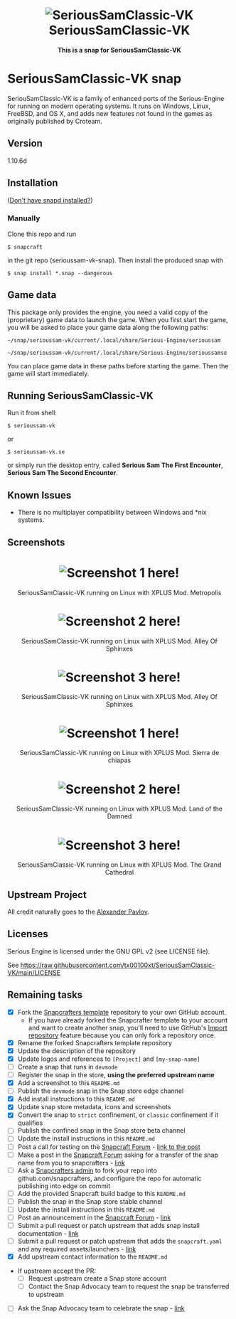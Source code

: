 <!--
[![serioussamc-vk](https://snapcraft.io//serioussam-vk/badge.svg)](https://snapcraft.io/serioussam-vk)
[![Snap Status](https://build.snapcraft.io/badge/tx00100xt/serioussam-vk-snap.svg)](https://build.snapcraft.io/user/tx00100xt/serioussam-vk-snap)
-->
<h1 align="center">
  <img src="https://raw.githubusercontent.com/tx00100xt/SeriousSamClassic-VK/main/SamTFE/serioussam.png" alt="SeriousSamClassic-VK">
  <br />
  SeriousSamClassic-VK
</h1>

<p align="center"><b>This is a snap for SeriousSamClassic-VK</b>

<!-- Uncomment and modify this when you are provided a build status badge
<p align="center">
<a href="https://build.snapcraft.io/user/snapcrafters/fork-and-rename-me"><img src="https://build.snapcraft.io/badge/snapcrafters/fork-and-rename-me.svg" alt="Snap Status"></a>
</p>
-->

<!-- Uncomment and modify this when you have a screenshot
![my-snap-name](screenshot.png?raw=true "my-snap-name")
-->

# SeriousSamClassic-VK snap
<!--
[![Get it from the Snap Store](https://snapcraft.io/static/images/badges/en/snap-store-white.svg)](https://snapcraft.io/serioussam-vk)
-->
   
  SeriouSamClassic-VK is a family of enhanced ports of the Serious-Engine for running on modern operating systems.
  It runs on Windows, Linux, FreeBSD, and OS X, and adds new features not found in the games as originally
  published by Croteam.

## Version
1.10.6d

## Installation
([Don't have snapd installed?](https://snapcraft.io/docs/core/install))
<!-- 
### From the store
This snap is now in the store, simply run

    $ snap install serioussam-vk
-->	
### Manually
Clone this repo and run

    $ snapcraft

in the git repo (serioussam-vk-snap). Then install the produced snap with

    $ snap install *.snap --dangerous

## Game data

  This package only provides the engine, you need a valid copy of the (proprietary) game data to launch the game.
  When you first start the game, you will be asked to place your game data along the following paths:

    ~/snap/serioussam-vk/current/.local/share/Serious-Engine/serioussam

    ~/snap/serioussam-vk/current/.local/share/Serious-Engine/serioussamse

  You can place game data in these paths before starting the game. Then the game will start immediately.

## Running SeriousSamClassic-VK
Run it from shell:

    $ serioussam-vk

or

    $ serioussam-vk.se

or simply run the desktop entry, called **Serious Sam The First Encounter**, **Serious Sam The Second Encounter**.

## Known Issues

* There is no multiplayer compatibility between Windows and *nix systems.

## Screenshots
<h1 align="center">
  <img src="screenshot1.png" alt="Screenshot 1 here!">
  <br/>
</h1>
<p align="center">SeriousSamClassic-VK running on Linux with XPLUS Mod. Metropolis</p>

<h1 align="center">
  <img src="screenshot2.png" alt="Screenshot 2 here!">
  <br/>
</h1>
<p align="center">SeriousSamClassic-VK running on Linux with XPLUS Mod. Alley Of Sphinxes</p>

<h1 align="center">
  <img src="screenshot3.png" alt="Screenshot 3 here!">
  <br/>
</h1>
<p align="center">SeriousSamClassic-VK running on Linux with XPLUS Mod. Alley Of Sphinxes</p>

<h1 align="center">
  <img src="screenshot4.png" alt="Screenshot 1 here!">
  <br/>
</h1>
<p align="center">SeriousSamClassic-VK running on Linux with XPLUS Mod. Sierra de chiapas</p>

<h1 align="center">
  <img src="screenshot5.png" alt="Screenshot 2 here!">
  <br/>
</h1>
<p align="center">SeriousSamClassic-VK running on Linux with XPLUS Mod. Land of the Damned</p>

<h1 align="center">
  <img src="screenshot6.png" alt="Screenshot 3 here!">
  <br/>
</h1>
<p align="center">SeriousSamClassic-VK running on Linux with XPLUS Mod. The Grand Cathedral</p>

## Upstream Project
<p>All credit naturally goes to the <a href="https://github.com/tx00100xt/SeriousSamClassic-VK/">Alexander Pavlov</a>.</p>

## Licenses
Serious Engine is licensed under the GNU GPL v2 (see LICENSE file).

See https://raw.githubusercontent.com/tx00100xt/SeriousSamClassic-VK/main/LICENSE

## Remaining tasks

  - [x] Fork the [Snapcrafters template](https://github.com/snapcrafters/fork-and-rename-me) repository to your own GitHub account.
    - If you have already forked the Snapcrafter template to your account and want to create another snap, you'll need to use GitHub's [Import repository](https://github.com/new/import) feature because you can only fork a repository once.
  - [x] Rename the forked Snapcrafters template repository
  - [x] Update the description of the repository
  - [x] Update logos and references to `[Project]` and `[my-snap-name]`
  - [ ] Create a snap that runs in `devmode`
  - [ ] Register the snap in the store, **using the preferred upstream name**
  - [x] Add a screenshot to this `README.md`
  - [ ] Publish the `devmode` snap in the Snap store edge channel
  - [x] Add install instructions to this `README.md`
  - [x] Update snap store metadata, icons and screenshots
  - [x] Convert the snap to `strict` confinement, or `classic` confinement if it qualifies
  - [ ] Publish the confined snap in the Snap store beta channel
  - [ ] Update the install instructions in this `README.md`
  - [ ] Post a call for testing on the [Snapcraft Forum](https://forum.snapcraft.io) - [link to the post](https://forum.snapcraft.io/t/call-for-testing-for-serioussamclassic-vk/14602)
  - [ ] Make a post in the [Snapcraft Forum](https://forum.snapcraft.io) asking for a transfer of the snap name from you to snapcrafters - [link]()
  - [ ] Ask a [Snapcrafters admin](https://github.com/orgs/snapcrafters/people?query=%20role%3Aowner) to fork your repo into github.com/snapcrafters, and configure the repo for automatic publishing into edge on commit
  - [ ] Add the provided Snapcraft build badge to this `README.md`
  - [ ] Publish the snap in the Snap store stable channel
  - [ ] Update the install instructions in this `README.md`
  - [ ] Post an announcement in the [Snapcraft Forum](https://forum.snapcraft.io) - [link]()
  - [ ] Submit a pull request or patch upstream that adds snap install documentation - [link]()
  - [ ] Submit a pull request or patch upstream that adds the `snapcraft.yaml` and any required assets/launchers - [link]()
  - [x] Add upstream contact information to the `README.md`  
  - If upstream accept the PR:
    - [ ] Request upstream create a Snap store account
    - [ ] Contact the Snap Advocacy team to request the snap be transferred to upstream
  - [ ] Ask the Snap Advocacy team to celebrate the snap - [link]()

<!--
## The Snapcrafters

| [![Your Name](https://gravatar.com/avatar/bc0bced65e963eb5c3a16cab8b004431/?s=128)](https://github.com/yourname/) |
| :---: |
| [Your Name](https://github.com/yourname/) |
--> 

<!-- Uncomment and modify this when you have upstream contacts
## Upstream

| [![Upstream Name](https://gravatar.com/avatar/bc0bced65e963eb5c3a16cab8b004431?s=128)](https://github.com/upstreamname) |
| :---: |
| [Upstream Name](https://github.com/upstreamname) |
-->
